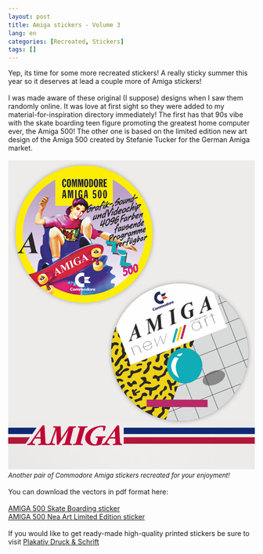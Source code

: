 ```yaml
---
layout: post
title: Amiga stickers - Volume 3
lang: en
categories: [Recreated, Stickers]
tags: []
---
```


Yep, its time for some more recreated stickers! A really sticky summer this year so it deserves at lead a couple more of Amiga stickers!
<br><br>
I was made aware of these original (I suppose) designs when I saw them randomly online. It was love at first sight so they were added to my material-for-inspiration directory immediately!
The first has that 90s vibe with the skate boarding teen figure promoting the greatest home computer ever, the Amiga 500! The other one is based on the limited edition new art design of the Amiga 500 created by Stefanie Tucker for the German Amiga market.<br><br>
<img src="\assets\img\post_previews\53-commodore-amiga-stickers-vol3-preview.jpg">
<br>
<span style="font-size:small; font-style: italic">Another pair of Commodore Amiga stickers recreated for your enjoyment!</span>
<br><br>
You can download the vectors in pdf format here:<br><br>
 <a href="https://app.box.com/s/1vwfzi77en2alma5r5rlmv8zoquejuhw" target="_blank">AMIGA 500 Skate Boarding sticker</a>
 <br>
 <a href="https://app.box.com/s/1pu2pryqhmi0vidd61jagvh0vxcn1wwk" target="_blank">AMIGA 500 Nea Art Limited Edition sticker</a>
 <br><br> 
 If you would like to get ready-made high-quality printed stickers be sure to visit <a href="https://www.plakativ-druck.ch/shop/en/236-stickers" target="_blank">Plakativ Druck & Schrift</a>